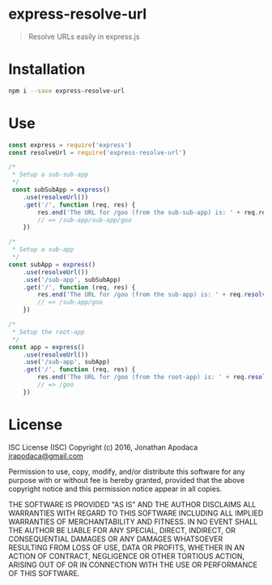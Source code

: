 express-resolve-url
===================

> Resolve URLs easily in express.js

# Installation

```sh
npm i --save express-resolve-url
```

# Use

```js
const express = require('express')
const resolveUrl = require('express-resolve-url')

/*
 * Setup a sub-sub-app
 */
 const subSubApp = express()
 	.use(resolveUrl())
 	.get('/', function (req, res) {
 		res.end('The URL for /goo (from the sub-sub-app) is: ' + req.resolveUrl('/goo'))
 		// => /sub-app/sub-app/goo
 	})

/*
 * Setup a sub-app
 */
const subApp = express()
	.use(resolveUrl())
	.use('/sub-app', subSubApp)
	.get('/', function (req, res) {
		res.end('The URL for /goo (from the sub-app) is: ' + req.resolveUrl('/goo'))
		// => /sub-app/goo
	})

/*
 * Setup the root-app
 */
const app = express()
	.use(resolveUrl())
	.use('/sub-app', subApp)
	.get('/', function (req, res) {
		res.end('The URL for /goo (from the root-app) is: ' + req.resolveUrl('/goo'))
		// => /goo
	})
```

# License

ISC License (ISC) Copyright (c) 2016, Jonathan Apodaca jrapodaca@gmail.com

Permission to use, copy, modify, and/or distribute this software for any purpose with or without fee is hereby granted, provided that the above copyright notice and this permission notice appear in all copies.

THE SOFTWARE IS PROVIDED "AS IS" AND THE AUTHOR DISCLAIMS ALL WARRANTIES WITH REGARD TO THIS SOFTWARE INCLUDING ALL IMPLIED WARRANTIES OF MERCHANTABILITY AND FITNESS. IN NO EVENT SHALL THE AUTHOR BE LIABLE FOR ANY SPECIAL, DIRECT, INDIRECT, OR CONSEQUENTIAL DAMAGES OR ANY DAMAGES WHATSOEVER RESULTING FROM LOSS OF USE, DATA OR PROFITS, WHETHER IN AN ACTION OF CONTRACT, NEGLIGENCE OR OTHER TORTIOUS ACTION, ARISING OUT OF OR IN CONNECTION WITH THE USE OR PERFORMANCE OF THIS SOFTWARE.

